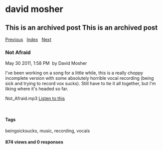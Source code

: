 # david mosher

## This is an archived post This is an archived post

[Previous](../../../posts/2011/11/the-scna-2011-narrative-suitability-capabilit.html)
  [Index](../../../index.html)  
[Next](../../../posts/2011/05/immersed-in-agile.html)

### Not Afraid

May 30 2011, 1:58 PM  by David Mosher

I've been working on a song for a little while, this is a really choppy
incomplete version with some absolutely horrible vocal recording (being sick and
trying to record vox sucks). Still have to tie it all together, but I'm liking
where it's headed so far.

Not\_Afraid.mp3 [Listen to this](../../../audio/2011/05/645022-Not_Afraid.mp3)

 

#### Tags

beingsicksucks, music, recording, vocals

#### 874 views and 0 responses

